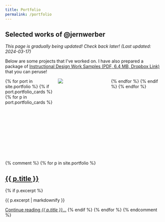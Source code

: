 ```yaml
---
title: Portfolio
permalink: /portfolio
---
```


## Selected works of @jernwerber

_This page is gradually being updated! Check back later! (Last updated: 2024-03-17)_

Below are some projects that I've worked on. I have also prepared a package of [Instructional Design Work Samples (PDF, 6.4 MB, Dropbox Link)](https://www.dropbox.com/scl/fi/qdh6dztzyx37z6eql0f2e/Jonathan-Weber-Instructional-Design-Samples.pdf?rlkey=ycc9p50mypo042xw9jagcjqg1&st=m0axm2bl&dl=0) that you can peruse!

<style>
.grid-container {
  /* max-width:960px; */
  display: grid;
  grid-auto-flow: row dense;
  gap: 10px;
  grid-template-columns: repeat(3, 1fr);
  grid-auto-rows: 250px;
  /* transition:300ms; */
}

.portfolio-card.wide {
  grid-column: span 2;
}

.portfolio-card.ultrawide {
  grid-column: span 3;
}

.portfolio-card.tall {
 grid-row: span 2;
}

</style>
<div class="grid-container">
{% for port in site.portfolio %}
  {% if port.portfolio_cards %}
    {% for p in port.portfolio_cards %}
    <div class="portfolio-card {{ p.card_mod }}">
      <img src="{{ p.card_uri }}">
    </div>
    {% endfor %}
  {% endif %}
{% endfor %}
</div>

{% comment %}
{% for p in site.portfolio %}
  <h2>
    <a href="{{ p.url }}">
      {{ p.title }}
    </a>
  </h2>
  {% if p.excerpt %}
  <p>{{ p.excerpt | markdownify }}</p>
  <a href="{{ p.url }}">Continue reading <em>{{ p.title }}</em>...</a>
  {% endif %}
{% endfor %}
{% endcomment %}


